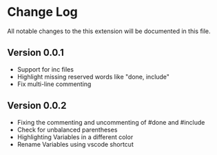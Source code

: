 # Change Log

All notable changes to the this extension will be documented in this file.

## Version 0.0.1

- Support for inc files
- Highlight missing reserved words like "done, include"
- Fix multi-line commenting

## Version 0.0.2

- Fixing the commenting and uncommenting of #done and #include
- Check for unbalanced parentheses
- Highlighting Variables in a different color
- Rename Variables using vscode shortcut
